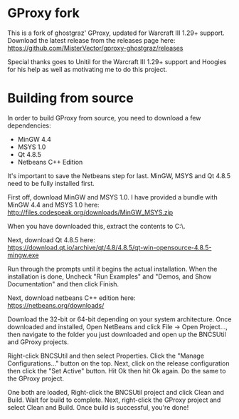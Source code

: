# GProxy fork

This is a fork of ghostgraz' GProxy, updated for Warcraft III 1.29+ support. Download the latest release from the releases page here: https://github.com/MisterVector/gproxy-ghostgraz/releases

Special thanks goes to Unitil for the Warcraft III 1.29+ support and Hoogies for his help as well as motivating me to do this project.

# Building from source

In order to build GProxy from source, you need to download a few dependencies:

* MinGW 4.4
* MSYS 1.0 
* Qt 4.8.5
* Netbeans C++ Edition

It's important to save the Netbeans step for last. MinGW, MSYS and Qt 4.8.5 need to be fully installed first.

First off, download MinGW and MSYS 1.0. I have provided a bundle with MinGW 4.4 and MSYS 1.0 here: http://files.codespeak.org/downloads/MinGW_MSYS.zip

When you have downloaded this, extract the contents to C:\\.

Next, download Qt 4.8.5 here: https://download.qt.io/archive/qt/4.8/4.8.5/qt-win-opensource-4.8.5-mingw.exe

Run through the prompts until it begins the actual installation. When the installation is done, Uncheck "Run Examples" and "Demos, and Show Documentation" and then click Finish.

Next, download netbeans C++ edition here: https://netbeans.org/downloads/

Download the 32-bit or 64-bit depending on your system architecture. Once downloaded and installed, Open NetBeans and click File -> Open Project..., then navigate to the folder you just downloaded and open up the BNCSUtil and GProxy projects.

Right-click BNCSUtil and then select Properties. Click the "Manage Configurations..." button on the top. Next, click on the release configuration then click the "Set Active" button. Hit Ok then hit Ok again. Do the same to the GProxy project.

One both are loaded, Right-click the BNCSUtil project and click Clean and Build. Wait for build to complete. Next, right-click the GProxy project and select Clean and Build. Once build is successful, you're done!
